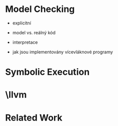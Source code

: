 # Model Checking

- explicitní

- model vs. reálný kód

- interpretace

- jak jsou implementovány vícevláknové programy

# Symbolic Execution

# \llvm

# Related Work